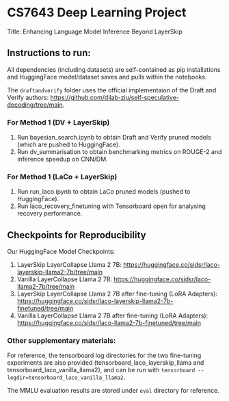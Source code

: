# CS7643 Deep Learning Project

Title: Enhancing Language Model Inference Beyond LayerSkip

## Instructions to run:

All dependencies (including datasets) are self-contained as pip installations and HuggingFace model/dataset saves and pulls within the notebooks.

The `draftandverify` folder uses the official implementaion of the Draft and Verify authors: https://github.com/dilab-zju/self-speculative-decoding/tree/main.

### For Method 1 (DV + LayerSkip)

1. Run bayesian_search.ipynb to obtain Draft and Verify pruned models (which are pushed to HuggingFace).
2. Run dv_summarisation to obtain benchmarking metrics on ROUGE-2 and inference speedup on CNN/DM.

### For Method 1 (LaCo + LayerSkip)

1. Run run_laco.ipynb to obtain LaCo pruned models (pushed to HuggingFace).
2. Run laco_recovery_finetuning with Tensorboard open for analysing recovery performance.

## Checkpoints for Reproducibility

Our HuggingFace Model Checkpoints:
1. LayerSkip LayerCollapse Llama 2 7B: https://huggingface.co/sidsr/laco-layerskip-llama2-7b/tree/main
2. Vanilla LayerCollapse Llama 2 7B: https://huggingface.co/sidsr/laco-llama2-7b/tree/main
3. LayerSkip LayerCollapse Llama 2 7B after fine-tuning (LoRA Adapters): https://huggingface.co/sidsr/laco-layerskip-llama2-7b-finetuned/tree/main
4. Vanilla LayerCollapse Llama 2 7B after fine-tuning (LoRA Adapters): https://huggingface.co/sidsr/laco-llama2-7b-finetuned/tree/main

### Other supplementary materials:

For reference, the tensorboard log directories for the two fine-tuning experiments are also provided (tensorboard_laco_layerskip_llama and tensorboard_laco_vanilla_llama2), and can be run with `tensorboard --logdir=tensorboard_laco_vanilla_llama2`.

The MMLU evaluation results are stored under `eval` directory for reference.